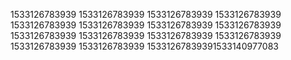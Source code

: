 1533126783939
1533126783939
1533126783939
1533126783939
1533126783939
1533126783939
1533126783939
1533126783939
1533126783939
1533126783939
1533126783939
1533126783939
1533126783939
1533126783939
15331267839391533140977083